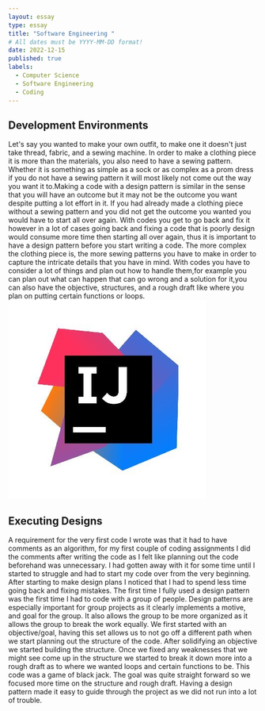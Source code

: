 ```yaml
---
layout: essay
type: essay
title: "Software Engineering "
# All dates must be YYYY-MM-DD format!
date: 2022-12-15
published: true
labels:
  - Computer Science
  - Software Engineering
  - Coding
---
```




## Development Environments
Let's say you wanted to make your own outfit, to make one it doesn't just take thread, fabric, and a sewing machine. In order to make a clothing piece it is more than the materials, you also need to have a sewing pattern. Whether it is something as simple as a sock or as complex as a prom dress if you do not have a sewing pattern it will most likely not come out the way you want it to.Making a code with a design pattern is similar in the sense that you will have an outcome but it may not be the outcome you want despite putting a lot effort in it. If you had already made a clothing piece without a sewing pattern and you did not get the outcome you wanted you would have to start all over again. With codes you get to go back and fix it however in a lot of cases going back and fixing a code that is poorly design would consume more time then starting all over again, thus it is important to have a design pattern before you start writing a code. The more complex the clothing piece is, the more sewing patterns you have to make in order to capture the intricate details that you have in mind. With codes you have to consider a lot of things and plan out how to handle them,for example you can plan out what can happen that can go wrong and a solution for it,you can also have the objective, structures, and a rough draft like where you plan on putting certain functions or loops. <img class="img-fluid" src="../img/intel.jpg">
## Executing Designs 
A requirement for the very first code I wrote was that it had to have comments as an algorithm, for my first couple of coding assignments I did the comments after writing the code as I felt like planning out the code beforehand was unnecessary. I had gotten away with it for some time until I started to struggle and had to start my code over from the very beginning. After starting to make design plans I noticed that I had to spend less time going back and fixing mistakes. The first time I fully used a design pattern was the first time I had to code with a group of people. Design patterns are especially important for group projects as it clearly implements a motive, and goal for the group. It also allows the group to be more organized as it allows the group to break the work equally. We first started with an objective/goal, having this set allows us to not go off a different path when we start planning out the structure of the code. After solidifying an objective we started building the structure. Once we fixed any weaknesses that we might see come up in the structure we started to break it down more into a rough draft as to where we wanted loops and certain functions to be. This code was a game of black jack. The goal was quite straight forward so we focused more time on the structure and rough draft. Having a design pattern made it easy to guide through the project as we did not run into a lot of trouble. 
